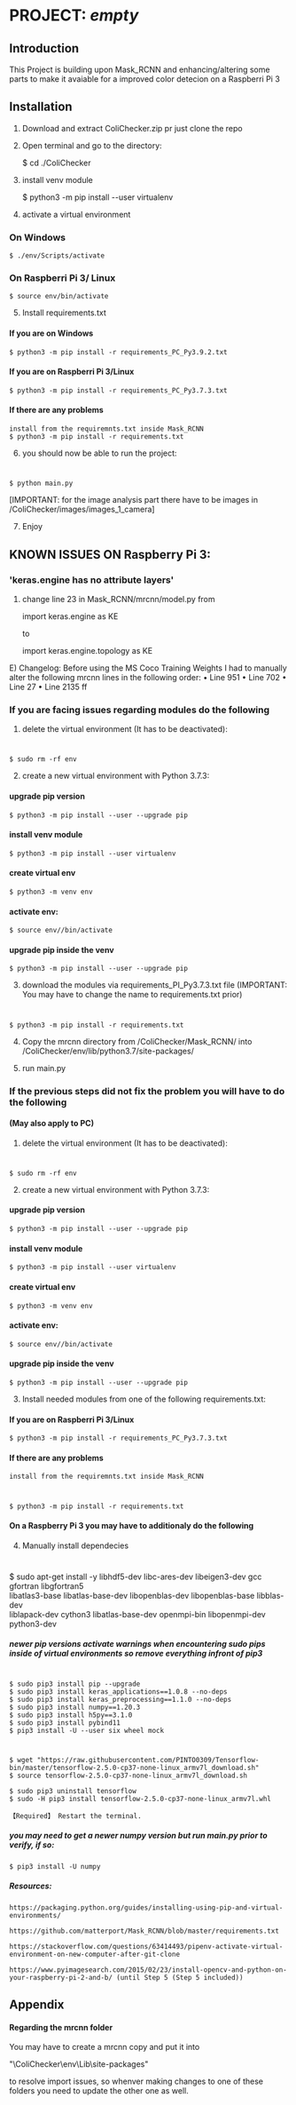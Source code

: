 # PROJECT: *empty*  

## Introduction
This Project is building upon Mask_RCNN and enhancing/altering some parts to make it avaiable for a improved color detecion on a Raspberri Pi 3

## Installation 

1) Download and extract ColiChecker.zip pr just clone the repo

2) Open terminal and go to the directory:

    $ cd ./ColiChecker

3) install venv module

    $ python3 -m pip install --user virtualenv

4) activate a virtual environment

### On Windows
    $ ./env/Scripts/activate 
### On Raspberri Pi 3/ Linux
    $ source env/bin/activate 

5) Install requirements.txt
#### If you are on Windows
    $ python3 -m pip install -r requirements_PC_Py3.9.2.txt
#### If you are on Raspberri Pi 3/Linux
    $ python3 -m pip install -r requirements_PC_Py3.7.3.txt
#### If there are any problems 
    install from the requiremnts.txt inside Mask_RCNN 
    $ python3 -m pip install -r requirements.txt


6) you should now be able to run the project:
#
    $ python main.py

   [IMPORTANT: for the image analysis part there have to be images in /ColiChecker/images/images_1_camera]

7) Enjoy

## KNOWN ISSUES ON Raspberry Pi 3:

### 'keras.engine has no attribute layers' 

1) change line 23 in Mask_RCNN/mrcnn/model.py from

    import keras.engine as KE

    to

    import keras.engine.topology as KE

E) Changelog:
	Before using the MS Coco Training Weights I had to manually alter the following mrcnn lines in the following order:
		•  Line 951
		•  Line 702
		•  Line 27
		•  Line 2135 ff

### If you are facing issues regarding modules do the following #

1) delete the virtual environment (It has to be deactivated):
#
    $ sudo rm -rf env

2) create a new virtual environment with Python 3.7.3:

####   upgrade pip version
    $ python3 -m pip install --user --upgrade pip
####   install venv module
    $ python3 -m pip install --user virtualenv
####  create virtual env
    $ python3 -m venv env
####   activate env:
    $ source env//bin/activate 
####   upgrade pip inside the venv
    $ python3 -m pip install --user --upgrade pip

3) download the modules via requirements_PI_Py3.7.3.txt file (IMPORTANT: You may have to change the name to requirements.txt prior)
#
    $ python3 -m pip install -r requirements.txt

4) Copy the mrcnn directory from /ColiChecker/Mask_RCNN/ into /ColiChecker/env/lib/python3.7/site-packages/

5) run main.py


### If the previous steps did not fix the problem you will have to do the following #
#### (May also apply to PC)

1) delete the virtual environment (It has to be deactivated):
#
    $ sudo rm -rf env

2) create a new virtual environment with Python 3.7.3:

####   upgrade pip version
    $ python3 -m pip install --user --upgrade pip
####   install venv module
    $ python3 -m pip install --user virtualenv
####   create virtual env
    $ python3 -m venv env
####   activate env:
    $ source env//bin/activate 
####   upgrade pip inside the venv
    $ python3 -m pip install --user --upgrade pip

3) Install needed modules from one of the following requirements.txt:

#### If you are on Raspberri Pi 3/Linux
    $ python3 -m pip install -r requirements_PC_Py3.7.3.txt
#### If there are any problems 
    install from the requiremnts.txt inside Mask_RCNN 
#    
    $ python3 -m pip install -r requirements.txt

#### On a Raspberry Pi 3 you may have to additionaly do the following

4) Manually install dependecies
#
$ sudo apt-get install -y libhdf5-dev libc-ares-dev libeigen3-dev gcc gfortran libgfortran5 \
                          libatlas3-base libatlas-base-dev libopenblas-dev libopenblas-base libblas-dev \
                          liblapack-dev cython3 libatlas-base-dev openmpi-bin libopenmpi-dev python3-dev

##### newer pip versions activate warnings when encountering sudo pips inside of virtual environments so remove everything infront of pip3
#
    $ sudo pip3 install pip --upgrade            
    $ sudo pip3 install keras_applications==1.0.8 --no-deps
    $ sudo pip3 install keras_preprocessing==1.1.0 --no-deps
    $ sudo pip3 install numpy==1.20.3
    $ sudo pip3 install h5py==3.1.0
    $ sudo pip3 install pybind11
    $ pip3 install -U --user six wheel mock
#
    $ wget "https://raw.githubusercontent.com/PINTO0309/Tensorflow-bin/master/tensorflow-2.5.0-cp37-none-linux_armv7l_download.sh"
    $ source tensorflow-2.5.0-cp37-none-linux_armv7l_download.sh

    $ sudo pip3 uninstall tensorflow
    $ sudo -H pip3 install tensorflow-2.5.0-cp37-none-linux_armv7l.whl

    【Required】 Restart the terminal.

#####   you may need to get a newer numpy version but run main.py prior to verify, if so:
    $ pip3 install -U numpy

##### Resources:
    https://packaging.python.org/guides/installing-using-pip-and-virtual-environments/

    https://github.com/matterport/Mask_RCNN/blob/master/requirements.txt

    https://stackoverflow.com/questions/63414493/pipenv-activate-virtual-environment-on-new-computer-after-git-clone

    https://www.pyimagesearch.com/2015/02/23/install-opencv-and-python-on-your-raspberry-pi-2-and-b/ (until Step 5 (Step 5 included))



## Appendix

#### Regarding the mrcnn folder
You may have to create a mrcnn copy and put it into 

"\ColiChecker\env\Lib\site-packages\"

to resolve import issues, so whenver making changes to one of these folders you need to update the other one as well.